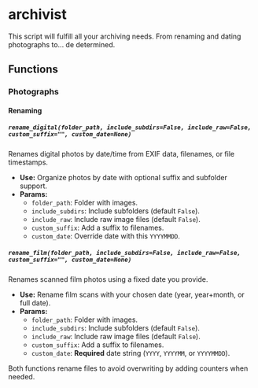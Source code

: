 # archivist

This script will fulfill all your archiving needs. From renaming and dating photographs to... de determined.

## Functions

### Photographs

#### Renaming

##### `rename_digital(folder_path, include_subdirs=False, include_raw=False, custom_suffix="", custom_date=None)`

Renames digital photos by date/time from EXIF data, filenames, or file timestamps.

- **Use:** Organize photos by date with optional suffix and subfolder support.
- **Params:**
  - `folder_path`: Folder with images.
  - `include_subdirs`: Include subfolders (default `False`).
  - `include_raw`: Include raw image files (default `False`).
  - `custom_suffix`: Add a suffix to filenames.
  - `custom_date`: Override date with this `YYYYMMDD`.

##### `rename_film(folder_path, include_subdirs=False, include_raw=False, custom_suffix="", custom_date=None)`

Renames scanned film photos using a fixed date you provide.

- **Use:** Rename film scans with your chosen date (year, year+month, or full date).
- **Params:**
  - `folder_path`: Folder with images.
  - `include_subdirs`: Include subfolders (default `False`).
  - `include_raw`: Include raw image files (default `False`).
  - `custom_suffix`: Add a suffix to filenames.
  - `custom_date`: **Required** date string (`YYYY`, `YYYYMM`, or `YYYYMMDD`).

Both functions rename files to avoid overwriting by adding counters when needed.
